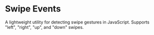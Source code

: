# Swipe Events

A lightweight utility for detecting swipe gestures in JavaScript. Supports "left", "right", "up", and "down" swipes.